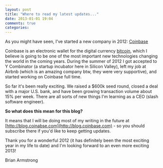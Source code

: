 ```yaml
---
layout: post
title: "Where to read my latest updates..."
date: 2013-01-01 19:04
comments: true
categories: 
---
```


As you might have seen, I've started a new company in 2012: [Coinbase](https://coinbase.com)

Coinbase is an electronic wallet for the digital currency [bitcoin](http://en.wikipedia.org/wiki/Bitcoin), which I believe is going to be one of the most important new technologies changing the world in the coming years.  During the summer of 2012 I got accepted to Y Combinator (a startup incubator here in Silicon Valley), left my job at Airbnb (which is an amazing company btw, they were very supportive), and started working on Coinbase full time.

So far it's been really exciting.  We raised a $600k seed round, closed a deal with a major U.S. bank, and have been growing transaction volume about 15% per week.  There are all sorts of new things I'm learning as a CEO (slash software engineer).

<strong>So what does this mean for this blog?</strong>

It means that I will be doing most of my writing in the future at [http://blog.coinabse.com](http://blog.coinbase.com) - so you should subscribe there if you'd like to keep getting updates.

Thank you for a wonderful 2012 (it has definitely been the most exciting year in my life to date) and I'm looking forward to an even more exciting 2013!

Brian Armstrong